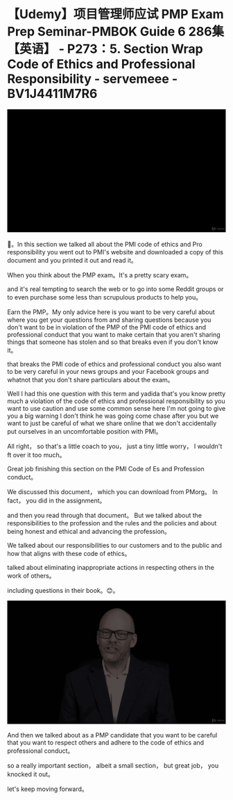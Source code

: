 # 【Udemy】项目管理师应试 PMP Exam Prep Seminar-PMBOK Guide 6  286集【英语】 - P273：5. Section Wrap Code of Ethics and Professional Responsibility - servemeee - BV1J4411M7R6

![](img/00968a03b2cd3ef9e7e7d03d3cda86ed_0.png)

🎼。In this section we talked all about the PMI code of ethics and Pro responsibility you went out to PMI's website and downloaded a copy of this document and you printed it out and read it。

When you think about the PMP exam。It's a pretty scary exam。

 and it's real tempting to search the web or to go into some Reddit groups or to even purchase some less than scrupulous products to help you。

Earn the PMP。My only advice here is you want to be very careful about where you get your questions from and sharing questions because you don't want to be in violation of the PMP of the PMI code of ethics and professional conduct that you want to make certain that you aren't sharing things that someone has stolen and so that breaks even if you don't know it。

 that breaks the PMI code of ethics and professional conduct you also want to be very careful in your news groups and your Facebook groups and whatnot that you don't share particulars about the exam。

 Well I had this one question with this term and yadida that's you know pretty much a violation of the code of ethics and professional responsibility so you want to use caution and use some common sense here I'm not going to give you a big warning I don't think he was going come chase after you but we want to just be careful of what we share online that we don't accidentally put ourselves in an uncomfortable position with PMI。

All right， so that's a little coach to you， just a tiny little worry， I wouldn't ft over it too much。

Great job finishing this section on the PMI Code of Es and Profession conduct。

 We discussed this document， which you can download from PMorg。 In fact， you did in the assignment。

 and then you read through that document。 But we talked about the responsibilities to the profession and the rules and the policies and about being honest and ethical and advancing the profession。

 We talked about our responsibilities to our customers and to the public and how that aligns with these code of ethics。

 talked about eliminating inappropriate actions in respecting others in the work of others。

 including questions in their book。😊。

![](img/00968a03b2cd3ef9e7e7d03d3cda86ed_2.png)

And then we talked about as a PMP candidate that you want to be careful that you want to respect others and adhere to the code of ethics and professional conduct。

 so a really important section， albeit a small section， but great job， you knocked it out。

 let's keep moving forward。